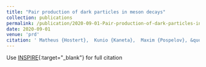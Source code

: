 ```yaml
---
title: "Pair production of dark particles in meson decays"
collection: publications
permalink: /publication/2020-09-01-Pair-production-of-dark-particles-in-meson-decays
date: 2020-09-01
venue: 'prd'
citation: ' Matheus {Hostert},  Kunio {Kaneta},  Maxim {Pospelov}, &quot;Pair production of dark particles in meson decays.&quot; prd, 2020.'
---
```

Use [INSPIRE](https://inspirehep.net/literature?q=2005.07102){:target="_blank"} for full citation